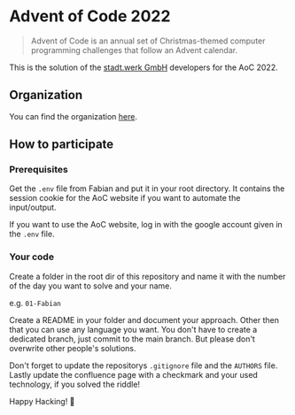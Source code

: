 # Advent of Code 2022

> Advent of Code is an annual set of Christmas-themed computer programming challenges that follow an Advent calendar.

This is the solution of the [stadt.werk GmbH](https://stadtwerk.org) developers for the AoC 2022.

## Organization

You can find the organization [here](https://stadtwerk.atlassian.net/wiki/spaces/stadtwerk/pages/1556119553/Advent+of+Code+2022).

## How to participate

### Prerequisites

Get the `.env` file from Fabian and put it in your root directory. It contains the session cookie for the AoC website if you want to automate the input/output.

If you want to use the AoC website, log in with the google account given in the `.env` file.

### Your code

Create a folder in the root dir of this repository and name it with the number of the day you want to solve and your name.

e.g. `01-Fabian`

Create a README in your folder and document your approach. Other then that you can use any language you want. You don't have to create a dedicated branch, just commit to the main branch. But please don't overwrite other people's solutions.

Don't forget to update the repositorys `.gitignore` file and the `AUTHORS` file. Lastly update the confluence page with a checkmark and your used technology, if you solved the riddle!

Happy Hacking! 🤖
